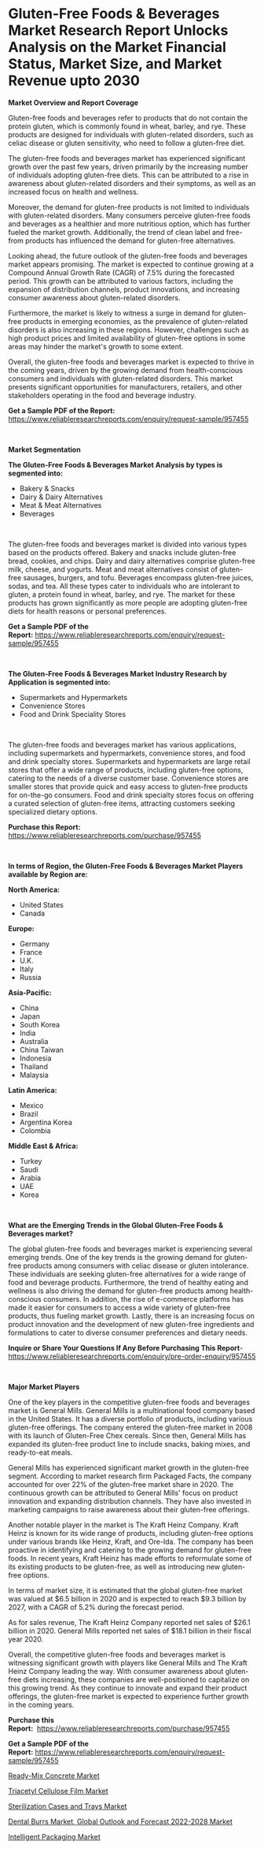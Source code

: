 <p><h1>Gluten-Free Foods & Beverages Market Research Report Unlocks Analysis on the Market Financial Status, Market Size, and Market Revenue upto 2030</h1></p><p><strong>Market Overview and Report Coverage</strong></p>
<p><p>Gluten-free foods and beverages refer to products that do not contain the protein gluten, which is commonly found in wheat, barley, and rye. These products are designed for individuals with gluten-related disorders, such as celiac disease or gluten sensitivity, who need to follow a gluten-free diet.</p><p>The gluten-free foods and beverages market has experienced significant growth over the past few years, driven primarily by the increasing number of individuals adopting gluten-free diets. This can be attributed to a rise in awareness about gluten-related disorders and their symptoms, as well as an increased focus on health and wellness.</p><p>Moreover, the demand for gluten-free products is not limited to individuals with gluten-related disorders. Many consumers perceive gluten-free foods and beverages as a healthier and more nutritious option, which has further fueled the market growth. Additionally, the trend of clean label and free-from products has influenced the demand for gluten-free alternatives.</p><p>Looking ahead, the future outlook of the gluten-free foods and beverages market appears promising. The market is expected to continue growing at a Compound Annual Growth Rate (CAGR) of 7.5% during the forecasted period. This growth can be attributed to various factors, including the expansion of distribution channels, product innovations, and increasing consumer awareness about gluten-related disorders.</p><p>Furthermore, the market is likely to witness a surge in demand for gluten-free products in emerging economies, as the prevalence of gluten-related disorders is also increasing in these regions. However, challenges such as high product prices and limited availability of gluten-free options in some areas may hinder the market's growth to some extent.</p><p>Overall, the gluten-free foods and beverages market is expected to thrive in the coming years, driven by the growing demand from health-conscious consumers and individuals with gluten-related disorders. This market presents significant opportunities for manufacturers, retailers, and other stakeholders operating in the food and beverage industry.</p></p>
<p><strong>Get a Sample PDF of the Report:</strong> <a href="https://www.reliableresearchreports.com/enquiry/request-sample/957455">https://www.reliableresearchreports.com/enquiry/request-sample/957455</a></p>
<p>&nbsp;</p>
<p><strong>Market Segmentation</strong></p>
<p><strong>The Gluten-Free Foods & Beverages Market Analysis by types is segmented into:</strong></p>
<p><ul><li>Bakery & Snacks</li><li>Dairy & Dairy Alternatives</li><li>Meat & Meat Alternatives</li><li>Beverages</li></ul></p>
<p>&nbsp;</p>
<p><p>The gluten-free foods and beverages market is divided into various types based on the products offered. Bakery and snacks include gluten-free bread, cookies, and chips. Dairy and dairy alternatives comprise gluten-free milk, cheese, and yogurts. Meat and meat alternatives consist of gluten-free sausages, burgers, and tofu. Beverages encompass gluten-free juices, sodas, and tea. All these types cater to individuals who are intolerant to gluten, a protein found in wheat, barley, and rye. The market for these products has grown significantly as more people are adopting gluten-free diets for health reasons or personal preferences.</p></p>
<p><strong>Get a Sample PDF of the Report:</strong>&nbsp;<a href="https://www.reliableresearchreports.com/enquiry/request-sample/957455">https://www.reliableresearchreports.com/enquiry/request-sample/957455</a></p>
<p>&nbsp;</p>
<p><strong>The Gluten-Free Foods & Beverages Market Industry Research by Application is segmented into:</strong></p>
<p><ul><li>Supermarkets and Hypermarkets</li><li>Convenience Stores</li><li>Food and Drink Speciality Stores</li></ul></p>
<p>&nbsp;</p>
<p><p>The gluten-free foods and beverages market has various applications, including supermarkets and hypermarkets, convenience stores, and food and drink specialty stores. Supermarkets and hypermarkets are large retail stores that offer a wide range of products, including gluten-free options, catering to the needs of a diverse customer base. Convenience stores are smaller stores that provide quick and easy access to gluten-free products for on-the-go consumers. Food and drink specialty stores focus on offering a curated selection of gluten-free items, attracting customers seeking specialized dietary options.</p></p>
<p><strong>Purchase this Report:</strong>&nbsp; <a href="https://www.reliableresearchreports.com/purchase/957455">https://www.reliableresearchreports.com/purchase/957455</a></p>
<p>&nbsp;</p>
<p><strong>In terms of Region, the Gluten-Free Foods & Beverages Market Players available by Region are:</strong></p>
<p>
    <p> <strong> North America: </strong>
        <ul>
            <li>United States</li>
            <li>Canada</li>
        </ul>
        </p> 
    <p> <strong> Europe: </strong>
        <ul>
            <li>Germany</li>
            <li>France</li>
            <li>U.K.</li>
            <li>Italy</li>
            <li>Russia</li>
        </ul>
        </p> 
    <p> <strong> Asia-Pacific: </strong>
        <ul>
            <li>China</li>
            <li>Japan</li>
            <li>South Korea</li>
            <li>India</li>
            <li>Australia</li>
            <li>China Taiwan</li>
            <li>Indonesia</li>
            <li>Thailand</li>
            <li>Malaysia</li>
        </ul>
        </p> 
    <p> <strong> Latin America: </strong>
        <ul>
            <li>Mexico</li>
            <li>Brazil</li>
            <li>Argentina Korea</li>
            <li>Colombia</li>
        </ul>
        </p> 
    <p> <strong> Middle East & Africa: </strong>
        <ul>
            <li>Turkey</li>
            <li>Saudi</li>
            <li>Arabia</li>
            <li>UAE</li>
            <li>Korea</li>
        </ul>
    </p>
    </p>
<p>&nbsp;</p>
<p><strong>What are the Emerging Trends in the Global Gluten-Free Foods & Beverages market?</strong></p>
<p><p>The global gluten-free foods and beverages market is experiencing several emerging trends. One of the key trends is the growing demand for gluten-free products among consumers with celiac disease or gluten intolerance. These individuals are seeking gluten-free alternatives for a wide range of food and beverage products. Furthermore, the trend of healthy eating and wellness is also driving the demand for gluten-free products among health-conscious consumers. In addition, the rise of e-commerce platforms has made it easier for consumers to access a wide variety of gluten-free products, thus fueling market growth. Lastly, there is an increasing focus on product innovation and the development of new gluten-free ingredients and formulations to cater to diverse consumer preferences and dietary needs.</p></p>
<p><strong>Inquire or Share Your Questions If Any Before Purchasing This Report</strong>- <a href="https://www.reliableresearchreports.com/enquiry/pre-order-enquiry/957455">https://www.reliableresearchreports.com/enquiry/pre-order-enquiry/957455</a></p>
<p>&nbsp;</p>
<p><strong>Major Market Players</strong></p>
<p><p>One of the key players in the competitive gluten-free foods and beverages market is General Mills. General Mills is a multinational food company based in the United States. It has a diverse portfolio of products, including various gluten-free offerings. The company entered the gluten-free market in 2008 with its launch of Gluten-Free Chex cereals. Since then, General Mills has expanded its gluten-free product line to include snacks, baking mixes, and ready-to-eat meals.</p><p>General Mills has experienced significant market growth in the gluten-free segment. According to market research firm Packaged Facts, the company accounted for over 22% of the gluten-free market share in 2020. The continuous growth can be attributed to General Mills' focus on product innovation and expanding distribution channels. They have also invested in marketing campaigns to raise awareness about their gluten-free offerings.</p><p>Another notable player in the market is The Kraft Heinz Company. Kraft Heinz is known for its wide range of products, including gluten-free options under various brands like Heinz, Kraft, and Ore-Ida. The company has been proactive in identifying and catering to the growing demand for gluten-free foods. In recent years, Kraft Heinz has made efforts to reformulate some of its existing products to be gluten-free, as well as introducing new gluten-free options.</p><p>In terms of market size, it is estimated that the global gluten-free market was valued at $6.5 billion in 2020 and is expected to reach $9.3 billion by 2027, with a CAGR of 5.2% during the forecast period.</p><p>As for sales revenue, The Kraft Heinz Company reported net sales of $26.1 billion in 2020. General Mills reported net sales of $18.1 billion in their fiscal year 2020.</p><p>Overall, the competitive gluten-free foods and beverages market is witnessing significant growth with players like General Mills and The Kraft Heinz Company leading the way. With consumer awareness about gluten-free diets increasing, these companies are well-positioned to capitalize on this growing trend. As they continue to innovate and expand their product offerings, the gluten-free market is expected to experience further growth in the coming years.</p></p>
<p><strong>Purchase this Report:</strong>&nbsp;&nbsp;<a href="https://www.reliableresearchreports.com/purchase/957455">https://www.reliableresearchreports.com/purchase/957455</a></p>
<p></p>
<p><strong>Get a Sample PDF of the Report:</strong>&nbsp;<a href="https://www.reliableresearchreports.com/enquiry/request-sample/957455">https://www.reliableresearchreports.com/enquiry/request-sample/957455</a></p>
<p><p><a href="https://medium.com/@minnieebert2827/ready-mix-concrete-market-size-growth-forecast-2023-2030-35b0316190d6">Ready-Mix Concrete Market</a></p><p><a href="https://www.linkedin.com/pulse/decoding-triacetyl-cellulose-film-market-deep-dive-latest-d7tve/">Triacetyl Cellulose Film Market</a></p><p><a href="https://www.reportprime.com/sterilization-cases-and-trays-r8344">Sterilization Cases and Trays Market</a></p><p><a href="https://issuu.com/reportprime-2/docs/dental-burrs-market-global-outlook-and-forecast-20?fr=xKAE9_zU1NQ">Dental Burrs Market, Global Outlook and Forecast 2022-2028 Market</a></p><p><a href="https://www.linkedin.com/pulse/intelligent-packaging-market-size-2023-2030-global-pegwe/">Intelligent Packaging Market</a></p></p>